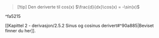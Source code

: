 > [!tip] Den deriverte til cos(x) 
> $\frac{d}{dx}\cos(x) = -\sin(x)$

^fa5215


[[Kapittel 2 - derivasjon/2.5.2 Sinus og cosinus derivert#^90a885|Beviset finner du her]].